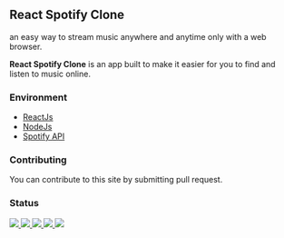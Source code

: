 ## React Spotify Clone
an easy way to stream music anywhere and anytime only with a web browser.

__React Spotify Clone__ is an app built to make it easier for you to find and listen to music online.

### Environment
<ul>
  <li><a href="#">ReactJs</a></li>
  <li><a href="#">NodeJs</a></li>
  <li><a href="#">Spotify API</a></li>
</ul>

### Contributing
You can contribute to this site by submitting pull request.

### Status
<p>
  <a href="#">
    <img src="https://img.shields.io/badge/stages-production-informational">
  </a>
  <a href="https://github.com/novaardiansyah/react-spotify-clone/blob/main/references.json">
    <img src="https://img.shields.io/badge/information-references-informational">
  </a>
  <a href="#">
    <img src="https://img.shields.io/github/repo-size/novaardiansyah/react-spotify-clone?label=size&color=informational" />
  </a>
  <a href="https://github.com/novaardiansyah/react-spotify-clone/blob/main/LICENSE">
    <img src="https://img.shields.io/github/license/novaardiansyah/react-spotify-clone?label=license&color=informational" />
  </a>
  <a href="https://github.com/novaardiansyah/react-spotify-clone/commits/main">
    <img src="https://img.shields.io/github/last-commit/novaardiansyah/react-spotify-clone/main?color=informational" />
  </a>
</p>
